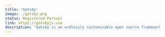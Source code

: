```yaml
---
title: 'Gatsby'
image: ./gatsby.png
status: Registered Partner
link: https://gatsbyjs.com
description: 'Gatsby is an endlessly customizable open source framework for building blazing fast websites and apps that are scalable, reliable and secure by default. Gatsby Cloud is the best way to build, deploy and maintain Gatsby sites -- and unleash their full performance potential.'
---
```

